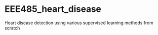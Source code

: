 # EEE485_heart_disease
Heart disease detection using various supervised learning methods from scratch
